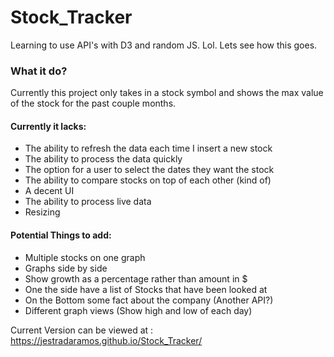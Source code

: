 # Stock_Tracker
Learning to use API's with D3 and random JS. Lol. Lets see how this goes. 

### What it do?

Currently this project only takes in a stock symbol and shows the max value of the 
stock for the past couple months. 

#### Currently it lacks:  
- The ability to refresh the data each time I insert a new stock  
- The ability to process the data quickly  
- The option for a user to select the dates they want the stock  
- The ability to compare stocks on top of each other (kind of)  
- A decent UI  
- The ability to process live data  
- Resizing  

#### Potential Things to add: 
- Multiple stocks on one graph
- Graphs side by side
- Show growth as a percentage rather than amount in $
- One the side have a list of Stocks that have been looked at
- On the Bottom some fact about the company (Another API?)
- Different graph views (Show high and low of each day)

Current Version can be viewed at :  https://jestradaramos.github.io/Stock_Tracker/

